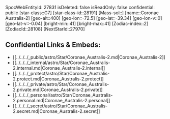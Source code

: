 ﻿---
location: [-39.34,72.5,400]
type: Star
tags:
- astro/Star

---
SpocWebEntityId: 27831
isDeleted: false
isReadOnly: false
confidential: public
[star-class::G7]
[star-class-id::28191]
[Mass-sol::]
[name::Coronae Australis-2]
[geo-alt::400]
[geo-lon::-72.5]
[geo-lat::-39.34]
[geo-lon-v::0]
[geo-lat-v::-0.04]
[bright-min::41]
[bright-max::41]
[Zodiac-index::2]
[ZodiacId::28108]
[NextStarId::27970]



## Confidential Links & Embeds: 
- [[../../../_public/astro/Star/Coronae_Australis-2.md|Coronae_Australis-2]] 
- [[../../../_internal/astro/Star/Coronae_Australis-2.internal.md|Coronae_Australis-2.internal]] 
- [[../../../_protect/astro/Star/Coronae_Australis-2.protect.md|Coronae_Australis-2.protect]] 
- [[../../../_private/astro/Star/Coronae_Australis-2.private.md|Coronae_Australis-2.private]] 
- [[../../../_personal/astro/Star/Coronae_Australis-2.personal.md|Coronae_Australis-2.personal]] 
- [[../../../_secret/astro/Star/Coronae_Australis-2.secret.md|Coronae_Australis-2.secret]]

